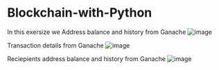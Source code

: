 # Blockchain-with-Python

In this exersize we 
Address balance and history from Ganache
![image](https://user-images.githubusercontent.com/101014324/179577194-827e7ce1-e12e-4a73-9bee-cf34326223e7.png)

Transaction details from Ganache
![image](https://user-images.githubusercontent.com/101014324/179578514-1cc44ecb-8d8e-48a3-b1e5-1b1df87c9dfb.png)

Reciepients address balance and history from Ganache
![image](https://user-images.githubusercontent.com/101014324/179581247-505ff8c8-f460-4161-a14f-be6de6533eaa.png)

